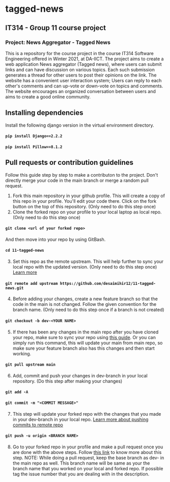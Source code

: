 # tagged-news
## IT314 - Group 11 course project
### Project: News Aggregator - Tagged News
This is a repository for the course project in the course IT314 Software Engineering offered in Winter 2021, at DA-IICT. The project aims to create a web application News aggregator (Tagged news), where users can submit links and can have discussion on various topics. Each such submission generates a thread for other users to post their opinions on the link. The website has a convenient user interaction system; Users can reply to each other's comments and can up-vote or down-vote on topics and comments. The website encourages an organized conversation between users and aims to create a good online community.
## Installing dependencies
Install the following django version in the virtual environment directory. 
#### `pip install Django==2.2.2`
#### `pip install Pillow==8.1.2`
## Pull requests or contribution guidelines
Follow this guide step by step to make a contributon to the project. Don't directly merge your code in the main branch or merge a random pull request.
1. Fork this main repository in your github profile. This will create a copy of this repo in your profile. You'll edit your code there. Click on the fork button on the top of this repository. (Only need to do this step once)
2. Clone the forked repo on your profile to your local laptop as local repo. (Only need to do this step once)
#### `git clone <url of your forked repo>`
And then move into your repo by using GitBash.
#### `cd 11-tagged-news`
3. Set this repo as the remote upstream. This will help further to sync your local repo with the updated version. (Only need to do this step once) [Learn more](https://docs.github.com/en/github/collaborating-with-issues-and-pull-requests/configuring-a-remote-for-a-fork)
#### `git remote add upstream https://github.com/desaimihir12/11-tagged-news.git`
4. Before adding your changes, create a new feature branch so that the code in the main is not changed. Follow the given convention for the branch name. (Only need to do this step once if a branch is not created)
#### `git checkout -b dev-<YOUR NAME>`
5. If there has been any changes in the main repo after you have cloned your repo, make sure to sync your repo using [this guide](https://docs.github.com/en/github/collaborating-with-issues-and-pull-requests/syncing-a-fork).
Or you can simply run this command, this will update your main from main repo, so make sure your feature branch also has this changes and then start working.
#### `git pull upstream main`
6. Add, commit and push your changes in dev-branch in your local repository. (Do this step after making your changes)
#### `git add -A`
#### `git commit -m "<COMMIT MESSAGE>"`
7. This step will update your forked repo with the changes that you made in your dev-branch in your local repo.
[Learn more about pushing commits to remote repo](https://docs.github.com/en/github/using-git/pushing-commits-to-a-remote-repository)
#### `git push -u origin <BRANCH NAME>`
8. Go to your forked repo in your profile and make a pull request once you are done with the above steps. Follow [this link](https://docs.github.com/en/github/collaborating-with-issues-and-pull-requests/creating-a-pull-request-from-a-fork) to know more about this step.
NOTE: While doing a pull request, keep the base branch as dev-<YOUR NAME> in the main repo as well. This branch name will be same as your the branch name that you worked on your local and forked repo. If possible tag the issue number that you are dealing with in the description.
